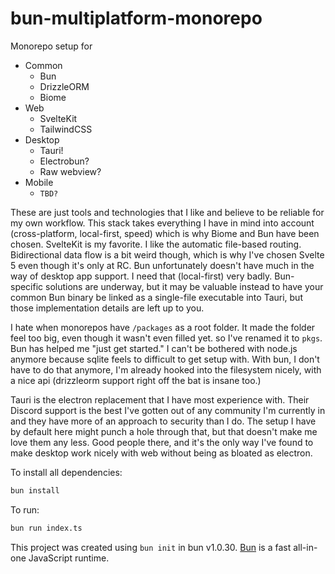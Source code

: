# bun-multiplatform-monorepo

Monorepo setup for 

- Common
  - Bun
  - DrizzleORM
  - Biome
- Web
  - SvelteKit
  - TailwindCSS
- Desktop
  - Tauri!
  - Electrobun?
  - Raw webview?
- Mobile
  - `TBD?`
  
These are just tools and technologies that I like and believe to be reliable for my own workflow. 
This stack takes everything I have in mind into account (cross-platform, local-first, speed) which is why Biome and Bun have been chosen. 
SvelteKit is my favorite. I like the automatic file-based routing. Bidirectional data flow is a bit weird though, which is why I've chosen Svelte 5 even though it's only at RC.
Bun unfortunately doesn't have much in the way of desktop app support. I need that (local-first) very badly. Bun-specific solutions are underway, but it may be valuable instead to have your common Bun binary be linked as a single-file executable into Tauri, but those implementation details are left up to you.

I hate when monorepos have `/packages` as a root folder. It made the folder feel too big, even though it wasn't even filled yet. so I've renamed it to `pkgs`. 
Bun has helped me "just get started." I can't be bothered with node.js anymore because sqlite feels to difficult to get setup with. With bun, I don't have to do that anymore, I'm already hooked into the filesystem nicely, with a nice api (drizzleorm support right off the bat is insane too.)

Tauri is the electron replacement that I have most experience with. Their Discord support is the best I've gotten out of any community I'm currently in and they have more of an approach to security than I do. The setup I have by default here might punch a hole through that, but that doesn't make me love them any less. Good people there, and it's the only way I've found to make desktop work nicely with web without being as bloated as electron.



To install all dependencies:

```bash
bun install
```

To run:

```bash
bun run index.ts
```

This project was created using `bun init` in bun v1.0.30. [Bun](https://bun.sh) is a fast all-in-one JavaScript runtime.
